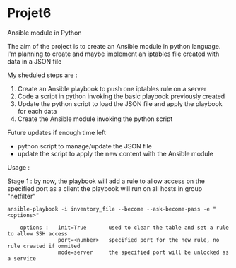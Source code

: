 # Projet6
Ansible module in Python

The aim of the project is to create an Ansible module in python language.
I'm planning to create and maybe implement an iptables file created with data in a JSON file

My sheduled steps are :
1) Create an Ansible playbook to push one iptables rule on a server
2) Code a script in python invoking the basic playbook previously created
3) Update the python script to load the JSON file and apply the playbook for each data
4) Create the Ansible module invoking the python script

Future updates if enough time left
* python script to manage/update the JSON file
* update the script to apply the new content with the Ansible module

Usage :

Stage 1 : 	by now, the playbook will add a rule to allow access on the specified port as a client
			the playbook will run on all hosts in group "netfilter"
			
	ansible-playbook -i inventory_file --become --ask-become-pass -e "<options>"
		
		options :	init=True		used to clear the table and set a rule to allow SSH access
					port=<number>	specified port for the new rule, no rule created if ommited
					mode=server		the specified port will be unlocked as a service